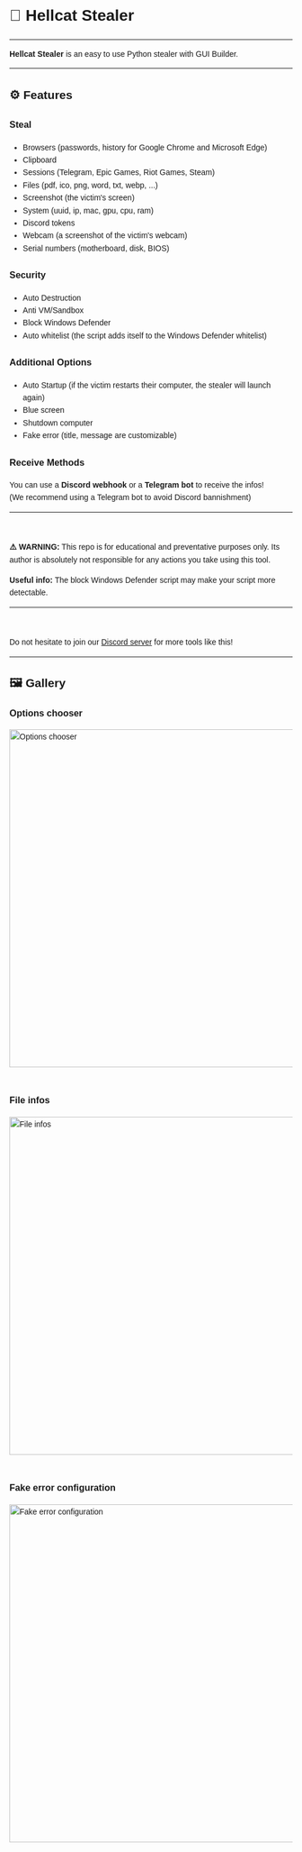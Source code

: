 <!DOCTYPE html>
<html lang="en">
<head>
  <meta charset="UTF-8">
</head>
<body style="font-family: Arial, sans-serif; line-height: 1.6;">

  <h1>🐍 Hellcat Stealer</h1>
  <hr>

  <p><strong>Hellcat Stealer</strong> is an easy to use Python stealer with GUI Builder.</p>

  <hr>

  <h2>⚙️ Features</h2>

  <h3><strong>Steal</strong></h3>
  <ul>
    <li>Browsers (passwords, history for Google Chrome and Microsoft Edge)</li>
    <li>Clipboard</li>
    <li>Sessions (Telegram, Epic Games, Riot Games, Steam)</li>
    <li>Files (pdf, ico, png, word, txt, webp, ...)</li>
    <li>Screenshot (the victim's screen)</li>
    <li>System (uuid, ip, mac, gpu, cpu, ram)</li>
    <li>Discord tokens</li>
    <li>Webcam (a screenshot of the victim's webcam)</li>
    <li>Serial numbers (motherboard, disk, BIOS)</li>
  </ul>

  <h3><strong>Security</strong></h3>
  <ul>
    <li>Auto Destruction</li>
    <li>Anti VM/Sandbox</li>
    <li>Block Windows Defender</li>
    <li>Auto whitelist (the script adds itself to the Windows Defender whitelist)</li>
  </ul>

  <h3><strong>Additional Options</strong></h3>
  <ul>
    <li>Auto Startup (if the victim restarts their computer, the stealer will launch again)</li>
    <li>Blue screen</li>
    <li>Shutdown computer</li>
    <li>Fake error (title, message are customizable)</li>
  </ul>

  <h3><strong>Receive Methods</strong></h3>
  <p>You can use a <strong>Discord webhook</strong> or a <strong>Telegram bot</strong> to receive the infos!<br>
  (We recommend using a Telegram bot to avoid Discord bannishment)</p>

  <hr><br>

  <p><strong>⚠️ WARNING:</strong> This repo is for educational and preventative purposes only. Its author is absolutely not responsible for any actions you take using this tool.</p>

  <p><strong>Useful info:</strong> The block Windows Defender script may make your script more detectable.</p>

  <hr><br>

  <p>Do not hesitate to join our 
    <a href="https://discord.gg/fHmVSHEN" target="_blank">Discord server</a> 
    for more tools like this!
  </p>

  <hr>

  <h2>🖼️ Gallery</h2>

  <h3>Options chooser</h3>
  <img src="https://github.com/user-attachments/assets/aace2ce5-f54b-472e-82a7-3ef01b100760" alt="Options chooser" width="600"><br><br>

  <h3>File infos</h3>
  <img src="https://github.com/user-attachments/assets/42d10c31-8515-4e07-a6ed-4d9f46a18b9e" alt="File infos" width="600"><br><br>

  <h3>Fake error configuration</h3>
  <img src="https://github.com/user-attachments/assets/e37d980f-81a7-48db-9a33-0018653797e0" alt="Fake error configuration" width="600"><br><br>

</body>
</html>
